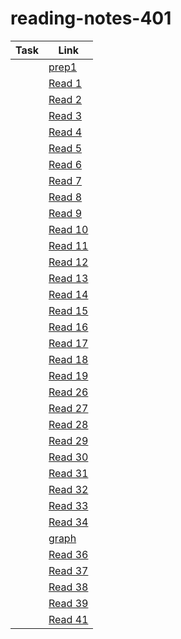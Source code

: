 # reading-notes-401

| Task  |  Link |
|---|---|
|  |[prep1](https://github.com/ahmadkheder-401-advanced-javascript/reading-notes/blob/master/prep1.md)|
| | [Read 1](-----------------------)  |
|| [Read 2](https://ahmadkheder-401-advanced-javascript.github.io/reading-notes/read2) |
|| [Read 3](https://github.com/ahmadkheder-401-advanced-javascript/reading-notes/blob/master/read3.md)|
| |[Read 4](https://github.com/ahmadkheder-401-advanced-javascript/reading-notes/blob/master/read4.md)|
| |[Read 5](https://github.com/ahmadkheder-401-advanced-javascript/reading-notes/blob/master/read5.md)|
| |[Read 6](https://github.com/ahmadkheder-401-advanced-javascript/reading-notes/blob/master/read6.md)|
|  |[Read 7](https://github.com/ahmadkheder-401-advanced-javascript/reading-notes/blob/master/read7.md)|
|  |[Read 8](https://github.com/ahmadkheder-401-advanced-javascript/reading-notes/blob/master/read8.md)|
|  |[Read 9](https://github.com/ahmadkheder-401-advanced-javascript/reading-notes/blob/master/read9.md)|
|  |[Read 10](https://github.com/ahmadkheder-401-advanced-javascript/reading-notes/blob/master/read10.md)|
|  |[Read 11](https://github.com/ahmadkheder-401-advanced-javascript/reading-notes/blob/master/read11.md)|
|  |[Read 12](https://github.com/ahmadkheder-401-advanced-javascript/reading-notes/blob/master/read12.md)|
|  |[Read 13](https://github.com/ahmadkheder-401-advanced-javascript/reading-notes/blob/master/read13.md)|
|  |[Read 14](https://github.com/ahmadkheder-401-advanced-javascript/reading-notes/blob/master/read14.md)|
|  |[Read 15](https://github.com/ahmadkheder-401-advanced-javascript/reading-notes/blob/master/read15.md)|
|  |[Read 16](https://github.com/ahmadkheder-401-advanced-javascript/reading-notes/blob/master/read16.md)|
|  |[Read 17](https://github.com/ahmadkheder-401-advanced-javascript/reading-notes/blob/master/read17.md)|
|  |[Read 18](https://github.com/ahmadkheder-401-advanced-javascript/reading-notes/blob/master/read18.md)|
|  |[Read 19](https://github.com/ahmadkheder-401-advanced-javascript/reading-notes/blob/master/read19.md)|
|  |[Read 26](https://github.com/ahmadkheder-401-advanced-javascript/reading-notes/blob/master/read26.md)|
|  |[Read 27](https://github.com/ahmadkheder-401-advanced-javascript/reading-notes/blob/master/read27.md)|
|  |[Read 28](https://github.com/ahmadkheder-401-advanced-javascript/reading-notes/blob/master/read28.md)|
|  |[Read 29](https://github.com/ahmadkheder-401-advanced-javascript/reading-notes/blob/master/read29.md)|
|  |[Read 30](https://github.com/ahmadkheder-401-advanced-javascript/reading-notes/blob/master/read30.md)|
|  |[Read 31](https://github.com/ahmadkheder-401-advanced-javascript/reading-notes/blob/master/read31.md)|
|  |[Read 32](https://github.com/ahmadkheder-401-advanced-javascript/reading-notes/blob/master/read32.md)|
|  |[Read 33](https://github.com/ahmadkheder-401-advanced-javascript/reading-notes/blob/master/read33.md)|
|  |[Read 34](https://github.com/ahmadkheder-401-advanced-javascript/reading-notes/blob/master/read34.md)|
|  |[graph](https://github.com/ahmadkheder-401-advanced-javascript/reading-notes/blob/master/graph.md)|
|  |[Read 36](https://github.com/ahmadkheder-401-advanced-javascript/reading-notes/blob/master/read36.md)|
|  |[Read 37](https://github.com/ahmadkheder-401-advanced-javascript/reading-notes/blob/master/read37.md)|
|  |[Read 38](https://github.com/ahmadkheder-401-advanced-javascript/reading-notes/blob/master/read38.md)|
|  |[Read 39](https://github.com/ahmadkheder-401-advanced-javascript/reading-notes/blob/master/read39.md)|
|  |[Read 41](https://github.com/ahmadkheder-401-advanced-javascript/reading-notes/blob/master/read41.md)|